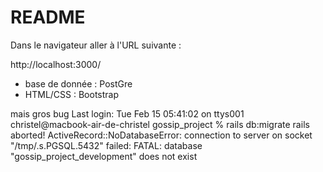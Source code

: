 # README
Dans le navigateur aller à l'URL suivante : 

http://localhost:3000/

- base de donnée : PostGre 
- HTML/CSS : Bootstrap

mais gros bug
Last login: Tue Feb 15 05:41:02 on ttys001
christel@macbook-air-de-christel gossip_project % rails db:migrate
rails aborted!
ActiveRecord::NoDatabaseError: connection to server on socket "/tmp/.s.PGSQL.5432" failed: FATAL:  database "gossip_project_development" does not exist
